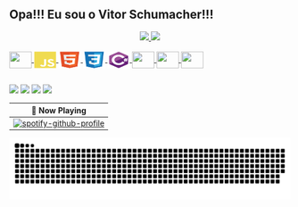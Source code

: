 ## Opa!!! Eu sou o Vitor Schumacher!!!

<div align="center">
  <a href="https://github.com/VitorSchumacher">
    <img height="140em"  src="https://github-readme-stats.vercel.app/api/top-langs/?username=VitorSchumacher&layout=compact&langs_count=7&theme=dark"/>
    <img height="140em" src="https://github-readme-stats.vercel.app/api?username=VitorSchumacher&show_icons=true&theme=dark&include_all_commits=true&count_private=true"/>
</div>

<div style="display: inline_block"><br>
  <img align="center" height="30" width="40" src="https://cdn.jsdelivr.net/gh/devicons/devicon/icons/react/react-original.svg" />
  <img align="center" height="30" width="40" src="https://raw.githubusercontent.com/devicons/devicon/master/icons/javascript/javascript-plain.svg">
  <img align="center" height="30" width="40" src="https://raw.githubusercontent.com/devicons/devicon/master/icons/html5/html5-original.svg">
  <img align="center" height="30" width="40" src="https://raw.githubusercontent.com/devicons/devicon/master/icons/css3/css3-original.svg">
  <img align="center" height="30" width="40" src="https://raw.githubusercontent.com/devicons/devicon/master/icons/csharp/csharp-original.svg">
  <img align="center" height="30" width="40" src="https://cdn.jsdelivr.net/gh/devicons/devicon/icons/c/c-original.svg">
  <img align="center" height="30" width="40" src="https://cdn.jsdelivr.net/gh/devicons/devicon/icons/git/git-original.svg">
  <img align="center" height="30" width="40" src="https://cdn.jsdelivr.net/gh/devicons/devicon/icons/vscode/vscode-original.svg" />
</div>
  
  ##
  
<div> 
    <a href="#" target="_blank"><img src="https://img.shields.io/badge/WhatsApp-25D366?style=for-the-badge&logo=whatsapp&logoColor=white" target="_blank"></a>
  <a href="https://www.instagram.com/vitor_vs38/" target="_blank"><img src="https://img.shields.io/badge/Instagram-E4405F?style=for-the-badge&logo=instagram&logoColor=white" target="_blank"></a>
 	<a href="https://www.linkedin.com/in/vitor-eduardo-schumacher-949079217/" target="_blank"><img src="https://img.shields.io/badge/LinkedIn-0077B5?style=for-the-badge&logo=linkedin&logoColor=white" target="_blank"></a>
 <a href="https://www.facebook.com/vitor.schumacher.3/" target="_blank"><img src="https://img.shields.io/badge/Facebook-1877F2?style=for-the-badge&logo=facebook&logoColor=white" target="_blank"></a>
  
</div>

  
| 🎵 Now Playing                                                                                                                    |
| ------------------------------------------------------------------------------------------------------------------------------ |
|[![spotify-github-profile](https://spotify-github-profile.kittinanx.com/api/view?uid=22yto5okklnppeemvoynw5wjy&cover_image=true&theme=default&show_offline=false&background_color=121212&interchange=false)](https://github.com/kittinan/spotify-github-profile)|




![Snake animation](https://raw.githubusercontent.com/VitorSchumacher/VitorSchumacher/manual-run-output/only-svg/github-contribution-grid-snake-dark.svg)
